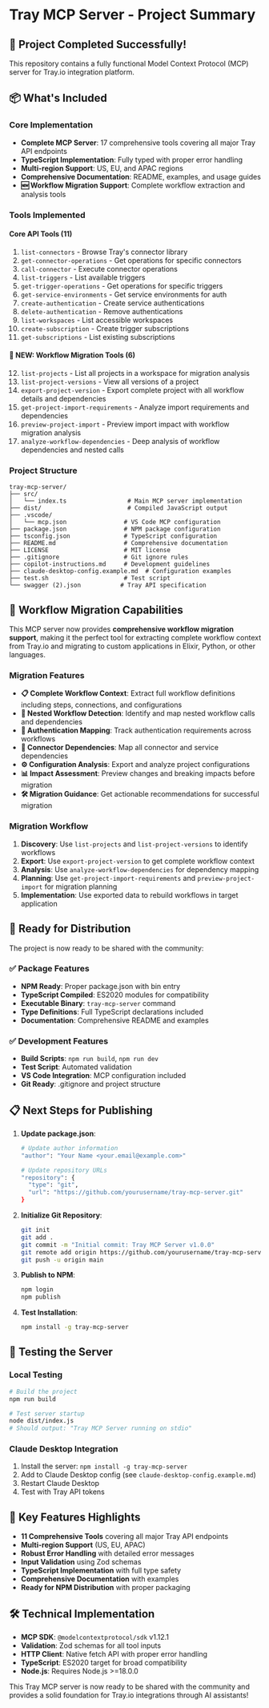 # Tray MCP Server - Project Summary

## 🎉 Project Completed Successfully!

This repository contains a fully functional Model Context Protocol (MCP) server for Tray.io integration platform.

## 📦 What's Included

### Core Implementation
- **Complete MCP Server**: 17 comprehensive tools covering all major Tray API endpoints
- **TypeScript Implementation**: Fully typed with proper error handling
- **Multi-region Support**: US, EU, and APAC regions
- **Comprehensive Documentation**: README, examples, and usage guides
- **🆕 Workflow Migration Support**: Complete workflow extraction and analysis tools

### Tools Implemented

#### Core API Tools (11)
1. `list-connectors` - Browse Tray's connector library
2. `get-connector-operations` - Get operations for specific connectors
3. `call-connector` - Execute connector operations
4. `list-triggers` - List available triggers
5. `get-trigger-operations` - Get operations for specific triggers
6. `get-service-environments` - Get service environments for auth
7. `create-authentication` - Create service authentications
8. `delete-authentication` - Remove authentications
9. `list-workspaces` - List accessible workspaces
10. `create-subscription` - Create trigger subscriptions
11. `get-subscriptions` - List existing subscriptions

#### 🚀 NEW: Workflow Migration Tools (6)
12. `list-projects` - List all projects in a workspace for migration analysis
13. `list-project-versions` - View all versions of a project
14. `export-project-version` - Export complete project with all workflow details and dependencies
15. `get-project-import-requirements` - Analyze import requirements and dependencies
16. `preview-project-import` - Preview import impact with workflow migration analysis
17. `analyze-workflow-dependencies` - Deep analysis of workflow dependencies and nested calls

### Project Structure
```
tray-mcp-server/
├── src/
│   └── index.ts                 # Main MCP server implementation
├── dist/                        # Compiled JavaScript output
├── .vscode/
│   └── mcp.json                # VS Code MCP configuration
├── package.json                # NPM package configuration
├── tsconfig.json               # TypeScript configuration
├── README.md                   # Comprehensive documentation
├── LICENSE                     # MIT license
├── .gitignore                  # Git ignore rules
├── copilot-instructions.md     # Development guidelines
├── claude-desktop-config.example.md  # Configuration examples
├── test.sh                     # Test script
└── swagger (2).json           # Tray API specification

```

## 🎯 Workflow Migration Capabilities

This MCP server now provides **comprehensive workflow migration support**, making it the perfect tool for extracting complete workflow context from Tray.io and migrating to custom applications in Elixir, Python, or other languages.

### Migration Features
- **📋 Complete Workflow Context**: Extract full workflow definitions including steps, connections, and configurations
- **🔗 Nested Workflow Detection**: Identify and map nested workflow calls and dependencies
- **🔑 Authentication Mapping**: Track authentication requirements across workflows
- **🔌 Connector Dependencies**: Map all connector and service dependencies
- **⚙️ Configuration Analysis**: Export and analyze project configurations
- **📊 Impact Assessment**: Preview changes and breaking impacts before migration
- **🛠️ Migration Guidance**: Get actionable recommendations for successful migration

### Migration Workflow
1. **Discovery**: Use `list-projects` and `list-project-versions` to identify workflows
2. **Export**: Use `export-project-version` to get complete workflow context
3. **Analysis**: Use `analyze-workflow-dependencies` for dependency mapping
4. **Planning**: Use `get-project-import-requirements` and `preview-project-import` for migration planning
5. **Implementation**: Use exported data to rebuild workflows in target application

## 🚀 Ready for Distribution

The project is now ready to be shared with the community:

### ✅ Package Features
- **NPM Ready**: Proper package.json with bin entry
- **TypeScript Compiled**: ES2020 modules for compatibility
- **Executable Binary**: `tray-mcp-server` command
- **Type Definitions**: Full TypeScript declarations included
- **Documentation**: Comprehensive README and examples

### ✅ Development Features
- **Build Scripts**: `npm run build`, `npm run dev`
- **Test Script**: Automated validation
- **VS Code Integration**: MCP configuration included
- **Git Ready**: .gitignore and project structure

## 📋 Next Steps for Publishing

1. **Update package.json**:
   ```bash
   # Update author information
   "author": "Your Name <your.email@example.com>"
   
   # Update repository URLs
   "repository": {
     "type": "git",
     "url": "https://github.com/yourusername/tray-mcp-server.git"
   }
   ```

2. **Initialize Git Repository**:
   ```bash
   git init
   git add .
   git commit -m "Initial commit: Tray MCP Server v1.0.0"
   git remote add origin https://github.com/yourusername/tray-mcp-server.git
   git push -u origin main
   ```

3. **Publish to NPM**:
   ```bash
   npm login
   npm publish
   ```

4. **Test Installation**:
   ```bash
   npm install -g tray-mcp-server
   ```

## 🧪 Testing the Server

### Local Testing
```bash
# Build the project
npm run build

# Test server startup
node dist/index.js
# Should output: "Tray MCP Server running on stdio"
```

### Claude Desktop Integration
1. Install the server: `npm install -g tray-mcp-server`
2. Add to Claude Desktop config (see `claude-desktop-config.example.md`)
3. Restart Claude Desktop
4. Test with Tray API tokens

## 🌟 Key Features Highlights

- **11 Comprehensive Tools** covering all major Tray API endpoints
- **Multi-region Support** (US, EU, APAC)
- **Robust Error Handling** with detailed error messages
- **Input Validation** using Zod schemas
- **TypeScript Implementation** with full type safety
- **Comprehensive Documentation** with examples
- **Ready for NPM Distribution** with proper packaging

## 🛠️ Technical Implementation

- **MCP SDK**: `@modelcontextprotocol/sdk` v1.12.1
- **Validation**: Zod schemas for all tool inputs
- **HTTP Client**: Native fetch API with proper error handling
- **TypeScript**: ES2020 target for broad compatibility
- **Node.js**: Requires Node.js >=18.0.0

This Tray MCP server is now ready to be shared with the community and provides a solid foundation for Tray.io integrations through AI assistants!
